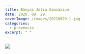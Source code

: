 ```yaml
---
title: Bányai Júlia Gimnázium
date: 2020. 09. 29.
coverImage: /images/20210929-1.jpg
categories:
  - prevencio
excerpt: " "
---
```

 



![](/images/20210929-1.jpg)
